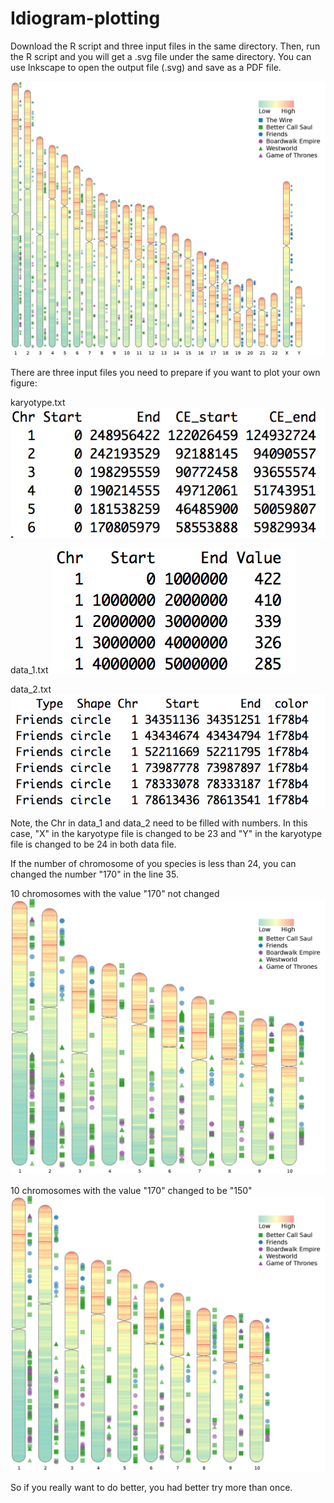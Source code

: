 # Idiogram-plotting

Download the R script and three input files in the same directory. Then, run the R script and you will get a .svg file under the same directory. You can use Inkscape to open the output file (.svg) and save as a PDF file.

![image](https://github.com/TickingClock1992/Idiogram-plotting/blob/master/image/Idiogram-plotting.jpg)

There are three input files you need to prepare if you want to plot your own figure:

karyotype.txt
![image](https://github.com/TickingClock1992/Idiogram-plotting/blob/master/image/karyotype.jpg)

data_1.txt
![image](https://github.com/TickingClock1992/Idiogram-plotting/blob/master/image/data_1.jpg)

data_2.txt
![image](https://github.com/TickingClock1992/Idiogram-plotting/blob/master/image/data_2.jpg)

Note, the Chr in data_1 and data_2 need to be filled with numbers. In this case, "X" in the karyotype file is changed to be 23 and "Y" in the karyotype file is changed to be 24 in both data file.

If the number of chromosome of you species is less than 24, you can changed the number "170" in the line 35.

10 chromosomes with the value "170" not changed
![image](https://github.com/TickingClock1992/Idiogram-plotting/blob/master/image/10_170.jpg)

10 chromosomes with the value "170" changed to be "150"
![image](https://github.com/TickingClock1992/Idiogram-plotting/blob/master/image/10_150.jpg)

So if you really want to do better, you had better try more than once.
